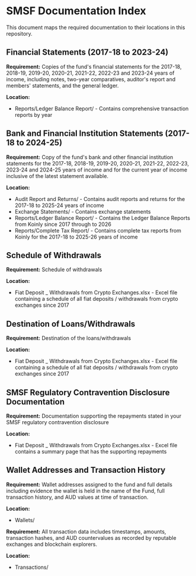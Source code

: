 # SMSF Documentation Index

This document maps the required documentation to their locations in this repository.

## Financial Statements (2017-18 to 2023-24)

**Requirement:** Copies of the fund's financial statements for the 2017-18, 2018-19, 2019-20, 2020-21, 2021-22, 2022-23 and 2023-24 years of income, including notes, two-year comparatives, auditor's report and members' statements, and the general ledger.

**Location:** 
- Reports/Ledger Balance Report/ - Contains comprehensive transaction reports by year


## Bank and Financial Institution Statements (2017-18 to 2024-25)

**Requirement:** Copy of the fund's bank and other financial institution statements for the 2017-18, 2018-19, 2019-20, 2020-21, 2021-22, 2022-23, 2023-24 and 2024-25 years of income and for the current year of income inclusive of the latest statement available.

**Location:**
- Audit Report and Returns/ - Contains audit reports and returns for the 2017-18 to 2025-24 years of income
- Exchange Statements/ - Contains exchange statements
- Reports/Ledger Balance Report/ - Contains the Ledger Balance Reports from Koinly since 2017 through to 2026
- Reports/Complete Tax Report/ - Contains complete tax reports from Koinly for the 2017-18 to 2025-26 years of income


## Schedule of Withdrawals

**Requirement:** Schedule of withdrawals

**Location:**
- Fiat Deposit _ Withdrawals from Crypto Exchanges.xlsx - Excel file containing a schedule of all fiat deposits / withdrawals from crypto exchanges since 2017

## Destination of Loans/Withdrawals

**Requirement:** Destination of the loans/withdrawals

**Location:**
- Fiat Deposit _ Withdrawals from Crypto Exchanges.xlsx - Excel file containing a schedule of all fiat deposits / withdrawals from crypto exchanges since 2017

## SMSF Regulatory Contravention Disclosure Documentation

**Requirement:** Documentation supporting the repayments stated in your SMSF regulatory contravention disclosure

**Location:**
- Fiat Deposit _ Withdrawals from Crypto Exchanges.xlsx - Excel file contains a summary page that has the supporting repayments

## Wallet Addresses and Transaction History

**Requirement:** Wallet addresses assigned to the fund and full details including evidence the wallet is held in the name of the Fund, full transaction history, and AUD values at time of transaction.

**Location:**
- Wallets/

**Requirement:** All transaction data includes timestamps, amounts, transaction hashes, and AUD countervalues as recorded by reputable exchanges and blockchain explorers.

**Location:**
- Transactions/
